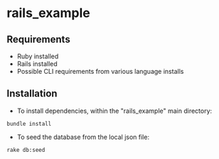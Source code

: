 # rails_example

## Requirements

- Ruby installed
- Rails installed
- Possible CLI requirements from various language installs

## Installation

- To install dependencies, within the "rails_example" main directory:

```code
bundle install
```

- To seed the database from the local json file:

```code
rake db:seed
```